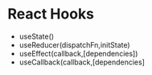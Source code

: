 <h1> React Hooks</h1>

<ul>
  <li>useState()</li>
  <li>useReducer(dispatchFn,initState)</li>
  <li>useEffect(callback,[dependencies])</li>
  <li>useCallback(callback,[dependencies]</li>
 </ul>
